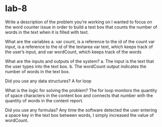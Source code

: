 # lab-8

Write a description of the problem you’re working on
I wanted to focus on the word counter issue in order to build a text box that counts the number of words in the text when it is filled with text.

What are the variables
a. var count, is a reference to the id of the count
var input, is a reference to the id of the textarea
var text, which keeps track of the user’s input, and
var wordCount, which keeps track of the words  

What are the inputs and outputs of the system?
a. The input is the text that the user types into the text box.
b. The wordCount output indicates the number of words in the text box.

Did you use any data structures?
A for loop 

What is the logic for solving the problem?
 The for loop monitors the quantity of space 
characters in the content box and connects that number with the quantity of words in the content report.

Did you use any formulas?
   Any time the software detected the user entering a space key in the text box between words, I simply increased the value of wordCount.
   
   
 
 

